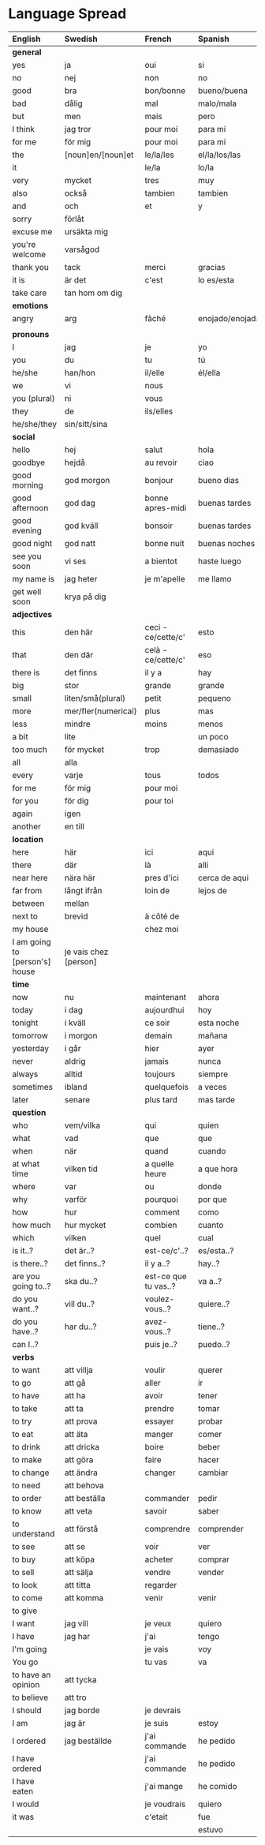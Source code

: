 # Language Spread

| English                        | Swedish               | French               | Spanish         | Portugese         | Italian         |
| :----------------------------- | :-------------------- | :------------------- | :-------------- | :---------------- | :-------------- |
| **general**                    |                       |                      |                 |                   |                 |
| yes                            | ja                    | oui                  | si              | si                | si              |
| no                             | nej                   | non                  | no              | nao               | no              |
| good                           | bra                   | bon/bonne            | bueno/buena     | bom/boa/bons/boas | buono           |
| bad                            | dålig                 | mal                  | malo/mala       | mau               | cattivo/cattiva |
| but                            | men                   | mais                 | pero            | mas(mash or mass) | ma              |
| I think                        | jag tror              | pour moi             | para mi         | para mim          | per me          |
| for me                         | för mig               | pour moi             | para mi         | para mim          | per me          |
| the                            | [noun]en/[noun]et     | le/la/les            | el/la/los/las   | o/a/os/as         |                 |
| it                             |                       | le/la                | lo/la           |                   |                 |
| very                           | mycket                | tres                 | muy             | muito             | molto           |
| also                           | också                 | tambien              | tambien         | tambem            | anche           |
| and                            | och                   | et                   | y               | e                 | e               |
| sorry                          | förlåt                |                      |                 |                   |                 |
| excuse me                      | ursäkta mig           |                      |                 |                   |                 |
| you're welcome                 | varsågod              |                      |                 |                   |                 |
| thank you                      | tack                  | merci                | gracias         |                   |                 |
| it is                          | är det                | c'est                | lo es/esta      |
| take care                      | tan hom om dig        |                      |
| **emotions**                   |                       |                      |                 |
| angry                          | arg                   | fâché                | enojado/enojada |
|                                |                       |                      |                 |
| **pronouns**                   |                       |                      |                 |                   |                 |
| I                              | jag                   | je                   | yo              |                   |                 |
| you                            | du                    | tu                   | tú              |                   |                 |
| he/she                         | han/hon               | il/elle              | él/ella         |                   |                 |
| we                             | vi                    | nous                 |                 |                   |                 |
| you (plural)                   | ni                    | vous                 |                 |                   |                 |
| they                           | de                    | ils/elles            |                 |                   |                 |
| he/she/they                    | sin/sitt/sina         |                      |                 |
| **social**                     |                       |                      |                 |                   |                 |
| hello                          | hej                   | salut                | hola            | ola               | ciao            |
| goodbye                        | hejdå                 | au revoir            | ciao            | tchau             | arrivederci     |
| good morning                   | god morgon            | bonjour              | bueno dias      | bom dia           | buongiorno      |
| good afternoon                 | god dag               | bonne apres-midi     | buenas tardes   | boa tarde         | buon pomeriggio |
| good evening                   | god kväll             | bonsoir              | buenas tardes   | boa tarde         | buona serata    |
| good night                     | god natt              | bonne nuit           | buenas noches   | boa noite         | buona notte     |
| see you soon                   | vi ses                | a bientot            | haste luego     | ate logo          | a dopo          |
| my name is                     | jag heter             | je m'apelle          | me llamo        |                   |                 |
| get well soon                  | krya på dig           |                      |
| **adjectives**                 |                       |                      |                 |                   |                 |
| this                           | den här               | ceci - ce/cette/c'   | esto            |                   |                 |
| that                           | den där               | celà - ce/cette/c'   | eso             |                   |                 |
| there is                       | det finns             | il y a               | hay             |
| big                            | stor                  | grande               | grande          |                   |                 |
| small                          | liten/små(plural)     | petit                | pequeno         |                   |                 |
| more                           | mer/fler(numerical)   | plus                 | mas             |                   |                 |
| less                           | mindre                | moins                | menos           |                   |                 |
| a bit                          | lite                  |                      | un poco         |                   |                 |
| too much                       | för mycket            | trop                 | demasiado       |                   | troppo          |
| all                            | alla                  |                      |                 |                   |                 |
| every                          | varje                 | tous                 | todos           |                   |                 |
| for me                         | för mig               | pour moi             |                 |                   |                 |
| for you                        | för dig               | pour toi             |                 |                   |                 |
| again                          | igen                  |                      |
| another                        | en till               |                      |                 |
| **location**                   |                       |                      |                 |                   |                 |
| here                           | här                   | ici                  | aqui            | aqui              | qui             |
| there                          | där                   | là                   | allí            |                   |                 |
| near here                      | nära här              | pres d'ici           | cerca de aqui   |                   |                 |
| far from                       | långt ifrån           | loin de              | lejos de        |                   |                 |
| between                        | mellan                |                      |                 |
| next to                        | brevid                | à côté de            |                 |
| my house                       |                       | chez moi             |                 |
| I am going to [person's] house | je vais chez [person] |                      |                 |                   |                 |
| **time**                       |                       |                      |                 |                   |                 |
| now                            | nu                    | maintenant           | ahora           |
| today                          | i dag                 | aujourdhui           | hoy             |
| tonight                        | i kväll               | ce soir              | esta noche      |
| tomorrow                       | i morgon              | demain               | mañana          |
| yesterday                      | i går                 | hier                 | ayer            |
| never                          | aldrig                | jamais               | nunca           |
| always                         | alltid                | toujours             | siempre         | sempre            | sempre          |
| sometimes                      | ibland                | quelquefois          | a veces         |                   |                 |
| later                          | senare                | plus tard            | mas tarde       |                   |                 |
| **question**                   |                       |                      |                 |
| who                            | vem/vilka             | qui                  | quien           |
| what                           | vad                   | que                  | que             |
| when                           | när                   | quand                | cuando          |
| at what time                   | vilken tid            | a quelle heure       | a que hora      |
| where                          | var                   | ou                   | donde           |
| why                            | varför                | pourquoi             | por que         |
| how                            | hur                   | comment              | como            |
| how much                       | hur mycket            | combien              | cuanto          |
| which                          | vilken                | quel                 | cual            |
| is it..?                       | det är..?             | est-ce/c'..?         | es/esta..?      |
| is there..?                    | det finns..?          | il y a..?            | hay..?          |
| are you going to..?            | ska du..?             | est-ce que tu vas..? | va a..?         |
| do you want..?                 | vill du..?            | voulez-vous..?       | quiere..?       |
| do you have..?                 | har du..?             | avez-vous..?         | tiene..?        |
| can I..?                       |                       | puis je..?           | puedo..?        |
| **verbs**                      |                       |                      |
| to want                        | att villja            | voulir               | querer          |
| to go                          | att gå                | aller                | ir              |
| to have                        | att ha                | avoir                | tener           |
| to take                        | att ta                | prendre              | tomar           |
| to try                         | att prova             | essayer              | probar          |
| to eat                         | att äta               | manger               | comer           |
| to drink                       | att dricka            | boire                | beber           |
| to make                        | att göra              | faire                | hacer           |
| to change                      | att ändra             | changer              | cambiar         |
| to need                        | att behova            |                      |                 |
| to order                       | att beställa          | commander            | pedir           |
| to know                        | att veta              | savoir               | saber           |
| to understand                  | att förstå            | comprendre           | comprender      |
| to see                         | att se                | voir                 | ver             |
| to buy                         | att köpa              | acheter              | comprar         |
| to sell                        | att sälja             | vendre               | vender          |
| to look                        | att titta             | regarder             |                 |
| to come                        | att komma             | venir                | venir           |
| to give                        |                       |                      |                 |
| I want                         | jag vill              | je veux              | quiero          | quero             |                 |
| I have                         | jag har               | j'ai                 | tengo           |
| I'm going                      |                       | je vais              | voy             |
| You go                         |                       | tu vas               | va              |
| to have an opinion             | att tycka             |                      |                 |
| to believe                     | att tro               |                      |                 |
| I should                       | jag borde             | je devrais           |                 |
| I am                           | jag är                | je suis              | estoy           |
| I ordered                      | jag beställde         | j'ai commande        | he pedido       |
| I have ordered                 |                       | j'ai commande        | he pedido       |
| I have eaten                   |                       | j'ai mange           | he comido       |
| I would                        |                       | je voudrais          | quiero          |
| it was                         |                       | c'etait              | fue             |
|                                |                       |                      | estuvo          |
